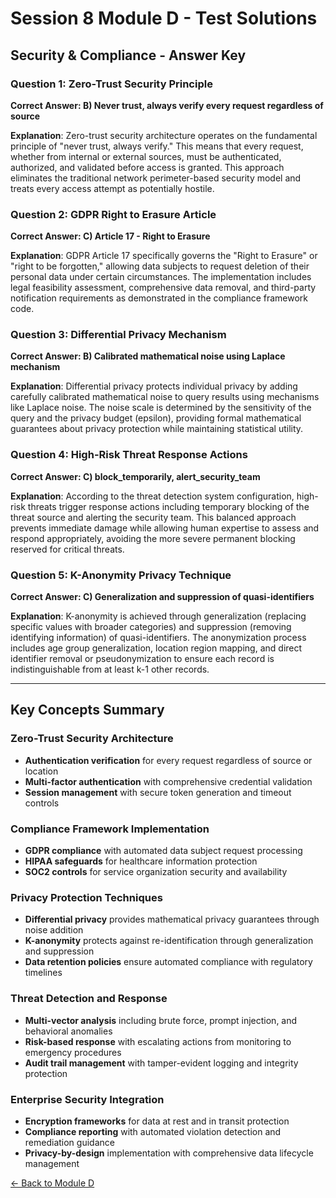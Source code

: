 # Session 8 Module D - Test Solutions

## Security & Compliance - Answer Key

### Question 1: Zero-Trust Security Principle
**Correct Answer: B) Never trust, always verify every request regardless of source**

**Explanation**: Zero-trust security architecture operates on the fundamental principle of "never trust, always verify." This means that every request, whether from internal or external sources, must be authenticated, authorized, and validated before access is granted. This approach eliminates the traditional network perimeter-based security model and treats every access attempt as potentially hostile.

### Question 2: GDPR Right to Erasure Article
**Correct Answer: C) Article 17 - Right to Erasure**

**Explanation**: GDPR Article 17 specifically governs the "Right to Erasure" or "right to be forgotten," allowing data subjects to request deletion of their personal data under certain circumstances. The implementation includes legal feasibility assessment, comprehensive data removal, and third-party notification requirements as demonstrated in the compliance framework code.

### Question 3: Differential Privacy Mechanism
**Correct Answer: B) Calibrated mathematical noise using Laplace mechanism**

**Explanation**: Differential privacy protects individual privacy by adding carefully calibrated mathematical noise to query results using mechanisms like Laplace noise. The noise scale is determined by the sensitivity of the query and the privacy budget (epsilon), providing formal mathematical guarantees about privacy protection while maintaining statistical utility.

### Question 4: High-Risk Threat Response Actions
**Correct Answer: C) block_temporarily, alert_security_team**

**Explanation**: According to the threat detection system configuration, high-risk threats trigger response actions including temporary blocking of the threat source and alerting the security team. This balanced approach prevents immediate damage while allowing human expertise to assess and respond appropriately, avoiding the more severe permanent blocking reserved for critical threats.

### Question 5: K-Anonymity Privacy Technique
**Correct Answer: C) Generalization and suppression of quasi-identifiers**

**Explanation**: K-anonymity is achieved through generalization (replacing specific values with broader categories) and suppression (removing identifying information) of quasi-identifiers. The anonymization process includes age group generalization, location region mapping, and direct identifier removal or pseudonymization to ensure each record is indistinguishable from at least k-1 other records.

---

## Key Concepts Summary

### Zero-Trust Security Architecture
- **Authentication verification** for every request regardless of source or location
- **Multi-factor authentication** with comprehensive credential validation
- **Session management** with secure token generation and timeout controls

### Compliance Framework Implementation
- **GDPR compliance** with automated data subject request processing
- **HIPAA safeguards** for healthcare information protection
- **SOC2 controls** for service organization security and availability

### Privacy Protection Techniques
- **Differential privacy** provides mathematical privacy guarantees through noise addition
- **K-anonymity** protects against re-identification through generalization and suppression
- **Data retention policies** ensure automated compliance with regulatory timelines

### Threat Detection and Response
- **Multi-vector analysis** including brute force, prompt injection, and behavioral anomalies
- **Risk-based response** with escalating actions from monitoring to emergency procedures
- **Audit trail management** with tamper-evident logging and integrity protection

### Enterprise Security Integration
- **Encryption frameworks** for data at rest and in transit protection
- **Compliance reporting** with automated violation detection and remediation guidance
- **Privacy-by-design** implementation with comprehensive data lifecycle management

[← Back to Module D](Session8_ModuleD_Security_Compliance.md)